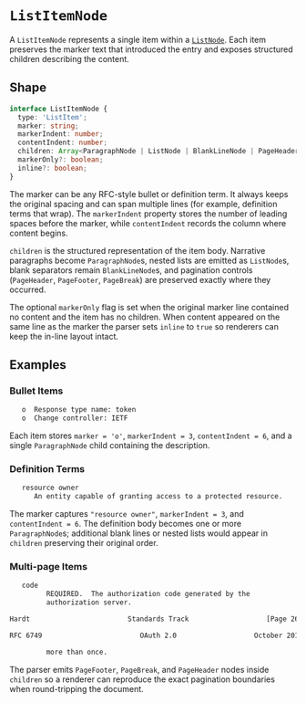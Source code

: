 
# `ListItemNode`

A `ListItemNode` represents a single item within a [`ListNode`](./ListNode.md).  Each item preserves the marker text that introduced the entry and exposes structured children describing the content.

## Shape

```ts
interface ListItemNode {
  type: 'ListItem';
  marker: string;
  markerIndent: number;
  contentIndent: number;
  children: Array<ParagraphNode | ListNode | BlankLineNode | PageHeaderNode | PageFooterNode | PageBreakNode>;
  markerOnly?: boolean;
  inline?: boolean;
}
```

The marker can be any RFC-style bullet or definition term.  It always keeps the original spacing and can span multiple lines (for example, definition terms that wrap).  The `markerIndent` property stores the number of leading spaces before the marker, while `contentIndent` records the column where content begins.

`children` is the structured representation of the item body.  Narrative paragraphs become `ParagraphNode`s, nested lists are emitted as `ListNode`s, blank separators remain `BlankLineNode`s, and pagination controls (`PageHeader`, `PageFooter`, `PageBreak`) are preserved exactly where they occurred.

The optional `markerOnly` flag is set when the original marker line contained no content and the item has no children.  When content appeared on the same line as the marker the parser sets `inline` to `true` so renderers can keep the in-line layout intact.

## Examples

### Bullet Items

```txt
   o  Response type name: token
   o  Change controller: IETF
```

Each item stores `marker = 'o'`, `markerIndent = 3`, `contentIndent = 6`, and a single `ParagraphNode` child containing the description.

### Definition Terms

```txt
   resource owner
      An entity capable of granting access to a protected resource.
```

The marker captures `"resource owner"`, `markerIndent = 3`, and `contentIndent = 6`.  The definition body becomes one or more `ParagraphNode`s; additional blank lines or nested lists would appear in `children` preserving their original order.

### Multi-page Items

```txt
   code
         REQUIRED.  The authorization code generated by the
         authorization server.

Hardt                        Standards Track                   [Page 26]

RFC 6749                        OAuth 2.0                   October 2012

         more than once.
```

The parser emits `PageFooter`, `PageBreak`, and `PageHeader` nodes inside `children` so a renderer can reproduce the exact pagination boundaries when round-tripping the document.

